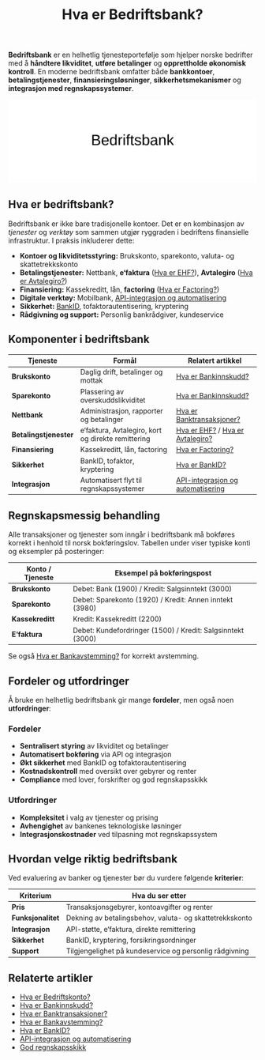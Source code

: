 ﻿---
title: "Hva er Bedriftsbank?"
meta_title: "Hva er Bedriftsbank?"
meta_description: '**Bedriftsbank** er en helhetlig tjenesteportefølje som hjelper norske bedrifter med å **håndtere likviditet**, **utføre betalinger** og **opprettholde øko...'
slug: bedriftsbank
type: blog
layout: pages/single
---

**Bedriftsbank** er en helhetlig tjenesteportefølje som hjelper norske bedrifter med å **håndtere likviditet**, **utføre betalinger** og **opprettholde økonomisk kontroll**. En moderne bedriftsbank omfatter både **bankkontoer**, **betalingstjenester**, **finansieringsløsninger**, **sikkerhetsmekanismer** og **integrasjon med regnskapssystemer**.

![Illustrasjon av konseptet bedriftsbank](bedriftsbank-image.svg)

## Hva er bedriftsbank?

Bedriftsbank er ikke bare tradisjonelle kontoer. Det er en kombinasjon av _tjenester_ og _verktøy_ som sammen utgjør ryggraden i bedriftens finansielle infrastruktur. I praksis inkluderer dette:

* **Kontoer og likviditetsstyring:** Brukskonto, sparekonto, valuta- og skattetrekkskonto
* **Betalingstjenester:** Nettbank, **e‘faktura** ([Hva er EHF?](/blogs/regnskap/hva-er-ehf "Hva er EHF og elektronisk fakturering")), **Avtalegiro** ([Hva er Avtalegiro?](/blogs/regnskap/hva-er-avtalegiro "Hva er Avtalegiro? Automatiserte betalinger med avtalegiro"))
* **Finansiering:** Kassekreditt, lån, **factoring** ([Hva er Factoring?](/blogs/regnskap/hva-er-factoring "Hva er Factoring? Fordeler og regnskapsføring"))
* **Digitale verktøy:** Mobilbank, [API-integrasjon og automatisering](/blogs/regnskap/api-integrasjon-automatisering-regnskap "API-integrasjon og automatisering i regnskap")
* **Sikkerhet:** [BankID](/blogs/regnskap/hva-er-bankid "Hva er BankID? To-faktor autentisering i Norge"), tofaktorautentisering, kryptering
* **Rådgivning og support:** Personlig bankrådgiver, kundeservice

## Komponenter i bedriftsbank

| Tjeneste           | Formål                                       | Relatert artikkel                                                           |
|--------------------|----------------------------------------------|------------------------------------------------------------------------------|
| **Brukskonto**     | Daglig drift, betalinger og mottak           | [Hva er Bankinnskudd?](/blogs/regnskap/hva-er-bankinnskudd "Bankinnskudd i regnskap: Typer og føring") |
| **Sparekonto**     | Plassering av overskuddslikviditet           | [Hva er Bankinnskudd?](/blogs/regnskap/hva-er-bankinnskudd "Bankinnskudd i regnskap: Typer og føring") |
| **Nettbank**       | Administrasjon, rapporter og betalinger       | [Hva er Banktransaksjoner?](/blogs/regnskap/hva-er-banktransaksjoner "Banktransaksjoner i regnskap: Registrering og kontroll") |
| **Betalingstjenester** | e‘faktura, Avtalegiro, kort og direkte remittering | [Hva er EHF?](/blogs/regnskap/hva-er-ehf "Hva er EHF og elektronisk fakturering") / [Hva er Avtalegiro?](/blogs/regnskap/hva-er-avtalegiro "Hva er Avtalegiro? Automatiserte betalinger med avtalegiro") |
| **Finansiering**   | Kassekreditt, lån, factoring                   | [Hva er Factoring?](/blogs/regnskap/hva-er-factoring "Hva er Factoring? Fordeler og regnskapsføring") |
| **Sikkerhet**      | BankID, tofaktor, kryptering                   | [Hva er BankID?](/blogs/regnskap/hva-er-bankid "Hva er BankID? To-faktor autentisering i Norge") |
| **Integrasjon**    | Automatisert flyt til regnskapssystemer        | [API-integrasjon og automatisering](/blogs/regnskap/api-integrasjon-automatisering-regnskap "API-integrasjon og automatisering i regnskap") |

## Regnskapsmessig behandling

Alle transaksjoner og tjenester som inngår i bedriftsbank må bokføres korrekt i henhold til norsk bokføringslov. Tabellen under viser typiske konti og eksempler på posteringer:

| Konto / Tjeneste    | Eksempel på bokføringspost                                            |
|---------------------|------------------------------------------------------------------------|
| **Brukskonto**      | Debet: Bank (1900) / Kredit: Salgsinntekt (3000)                        |
| **Sparekonto**      | Debet: Sparekonto (1920) / Kredit: Annen inntekt (3980)                 |
| **Kassekreditt**    | Kredit: Kassekreditt (2200)                                             |
| **E‘faktura**       | Debet: Kundefordringer (1500) / Kredit: Salgsinntekt (3000)             |

Se også [Hva er Bankavstemming?](/blogs/regnskap/hva-er-bankavstemming "Bankavstemming i regnskap: Prosess og kontroll") for korrekt avstemming.

## Fordeler og utfordringer

Å bruke en helhetlig bedriftsbank gir mange **fordeler**, men også noen **utfordringer**:

### Fordeler
* **Sentralisert styring** av likviditet og betalinger
* **Automatisert bokføring** via API og integrasjon
* **Økt sikkerhet** med BankID og tofaktorautentisering
* **Kostnadskontroll** med oversikt over gebyrer og renter
* **Compliance** med lover, forskrifter og god regnskapsskikk

### Utfordringer
* **Kompleksitet** i valg av tjenester og prising
* **Avhengighet** av bankenes teknologiske løsninger
* **Integrasjonskostnader** ved tilpasning mot regnskapssystem

## Hvordan velge riktig bedriftsbank

Ved evaluering av banker og tjenester bør du vurdere følgende **kriterier**:

| Kriterium          | Hva du ser etter                                           |
|--------------------|------------------------------------------------------------|
| **Pris**           | Transaksjonsgebyrer, kontoavgifter og renter               |
| **Funksjonalitet** | Dekning av betalingsbehov, valuta- og skattetrekkskonto    |
| **Integrasjon**    | API-støtte, e‘faktura, direkte remittering                 |
| **Sikkerhet**      | BankID, kryptering, forsikringsordninger                   |
| **Support**        | Tilgjengelighet på kundeservice og personlig rådgivning    |

## Relaterte artikler

* [Hva er Bedriftskonto?](/blogs/regnskap/bedriftskonto "Hva er Bedriftskonto? Alt du trenger vite om bedriftens bankkontoer")
* [Hva er Bankinnskudd?](/blogs/regnskap/hva-er-bankinnskudd "Bankinnskudd i regnskap: Typer og føring")
* [Hva er Banktransaksjoner?](/blogs/regnskap/hva-er-banktransaksjoner "Banktransaksjoner i regnskap: Registrering og kontroll")
* [Hva er Bankavstemming?](/blogs/regnskap/hva-er-bankavstemming "Bankavstemming i regnskap: Prosess og kontroll")
* [Hva er BankID?](/blogs/regnskap/hva-er-bankid "Hva er BankID? To-faktor autentisering i Norge")
* [API-integrasjon og automatisering](/blogs/regnskap/api-integrasjon-automatisering-regnskap "API-integrasjon og automatisering i regnskap")
* [God regnskapsskikk](/blogs/regnskap/god-regnskapsskikk "God regnskapsskikk: Prinsipper for norsk regnskap")











